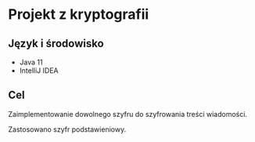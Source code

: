 # Projekt z kryptografii

## Język i środowisko
- Java 11
- IntelliJ IDEA

## Cel
Zaimplementowanie dowolnego szyfru do szyfrowania treści wiadomości.

Zastosowano szyfr podstawieniowy.
